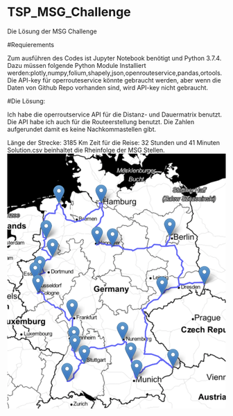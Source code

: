 # TSP_MSG_Challenge
Die Lösung der MSG Challenge

#Requierements

Zum ausführen des Codes ist Jupyter Notebook benötigt und Python 3.7.4.
Dazu müssen folgende Python Module Installiert werden:plotly,numpy,folium,shapely,json,openrouteservice,pandas,ortools.
Die API-key für operrouteservice könnte gebraucht werden, aber wenn die Daten von Github Repo vorhanden sind, wird API-key nicht gebraucht.

#Die Lösung:

Ich habe die operroutservice API für die Distanz- und Dauermatrix benutzt. Die API habe ich auch für die Routeerstellung benutzt.
Die Zahlen aufgerundet damit es keine Nachkommastellen gibt.

Länge der Strecke: 3185 Km
Zeit für die Reise: 32 Stunden und 41 Minuten
Solution.csv beinhaltet die Rheinfolge der MSG Stellen.
![image of the route](https://github.com/ngalanin/TSP_MSG_Challenge/blob/master/Route.png?raw=true)

